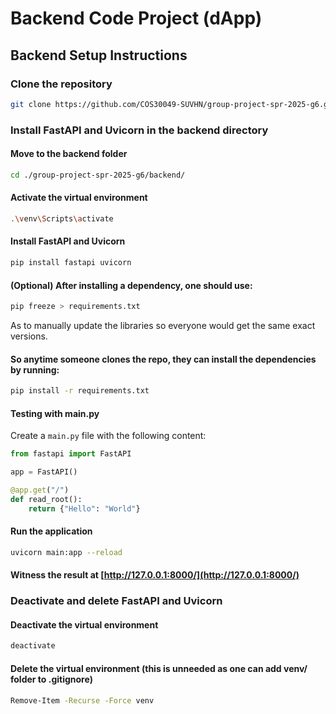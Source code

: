 # Backend Code Project (dApp)

## Backend Setup Instructions

### Clone the repository

```bash
git clone https://github.com/COS30049-SUVHN/group-project-spr-2025-g6.git
```

### Install FastAPI and Uvicorn in the backend directory

#### Move to the backend folder

```bash
cd ./group-project-spr-2025-g6/backend/
```

#### Activate the virtual environment

```bash
.\venv\Scripts\activate
```

#### Install FastAPI and Uvicorn

```bash
pip install fastapi uvicorn
```

#### (Optional) After installing a dependency, one should use:

```bash
pip freeze > requirements.txt
```

As to manually update the libraries so everyone would get the same exact versions.

#### So anytime someone clones the repo, they can install the dependencies by running:

```bash
pip install -r requirements.txt
```

#### Testing with main.py

Create a `main.py` file with the following content:

```python
from fastapi import FastAPI

app = FastAPI()

@app.get("/")
def read_root():
    return {"Hello": "World"}
```

#### Run the application

```bash
uvicorn main:app --reload
```

#### Witness the result at [http://127.0.0.1:8000/](http://127.0.0.1:8000/)

### Deactivate and delete FastAPI and Uvicorn

#### Deactivate the virtual environment

```bash
deactivate
```

#### Delete the virtual environment (this is unneeded as one can add venv/ folder to .gitignore)

```bash
Remove-Item -Recurse -Force venv
```
